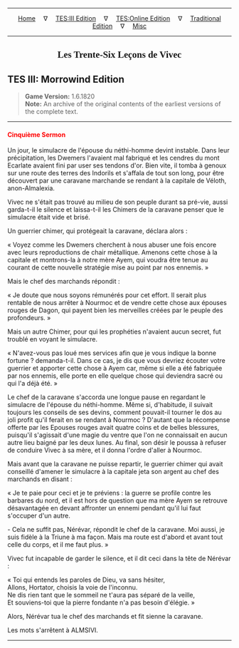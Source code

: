 
---

<!-- Jekyll Page Links -->

<center>
<a href="../../../../index.html">Home</a>
&emsp;&nabla;&emsp;
<a href="../../../index-tes3.html">TES:III Edition</a>
&emsp;&nabla;&emsp;
<a href="../../../index-teso.html">TES:Online Edition</a>
&emsp;&nabla;&emsp;
<a href="../../../index-traditional.html">Traditional Edition</a>
&emsp;&nabla;&emsp;
<a href="../../../index-misc.html">Misc</a>
</center>

<!-- Markdown Body Below: -->

---

<center>
<h2><span style="font-family:Georgia">Les Trente-Six Leçons de Vivec</span></h2>
</center>

## TES III: Morrowind Edition

> __Game Version:__ 1.6.1820\
> __Note:__ An archive of the original contents of the earliest versions of the complete text.

---

#### <span style="color:red">Cinquième Sermon</span>

Un jour, le simulacre de l'épouse du néthi-homme devint instable. Dans leur précipitation, les Dwemers l'avaient mal fabriqué et les cendres du mont Ecarlate avaient fini par user ses tendons d'or. Bien vite, il tomba à genoux sur une route des terres des Indorils et s'affala de tout son long, pour être découvert par une caravane marchande se rendant à la capitale de Véloth, anon-Almalexia.

Vivec ne s'était pas trouvé au milieu de son peuple durant sa pré-vie, aussi garda-t-il le silence et laissa-t-il les Chimers de la caravane penser que le simulacre était vide et brisé.

Un guerrier chimer, qui protégeait la caravane, déclara alors :

« Voyez comme les Dwemers cherchent à nous abuser une fois encore avec leurs reproductions de chair métallique. Amenons cette chose à la capitale et montrons-la à notre mère Ayem, qui voudra être tenue au courant de cette nouvelle stratégie mise au point par nos ennemis. »

Mais le chef des marchands répondit :

« Je doute que nous soyons rémunérés pour cet effort. Il serait plus rentable de nous arrêter à Nourmoc et de vendre cette chose aux épouses rouges de Dagon, qui payent bien les merveilles créées par le peuple des profondeurs. »

Mais un autre Chimer, pour qui les prophéties n'avaient aucun secret, fut troublé en voyant le simulacre.

« N'avez-vous pas loué mes services afin que je vous indique la bonne fortune ? demanda-t-il. Dans ce cas, je dis que vous devriez écouter votre guerrier et apporter cette chose à Ayem car, même si elle a été fabriquée par nos ennemis, elle porte en elle quelque chose qui deviendra sacré ou qui l'a déjà été. »

Le chef de la caravane s'accorda une longue pause en regardant le simulacre de l'épouse du néthi-homme. Même si, d'habitude, il suivait toujours les conseils de ses devins, comment pouvait-il tourner le dos au joli profit qu'il ferait en se rendant à Nourmoc ? D'autant que la récompense offerte par les Epouses rouges avait quatre coins et de belles blessures, puisqu'il s'agissait d'une magie du ventre que l'on ne connaissait en aucun autre lieu baigné par les deux lunes. Au final, son désir le poussa à refuser de conduire Vivec à sa mère, et il donna l'ordre d'aller à Nourmoc.

Mais avant que la caravane ne puisse repartir, le guerrier chimer qui avait conseillé d'amener le simulacre à la capitale jeta son argent au chef des marchands en disant :

« Je te paie pour ceci et je te préviens : la guerre se profile contre les barbares du nord, et il est hors de question que ma mère Ayem se retrouve désavantagée en devant affronter un ennemi pendant qu'il lui faut s'occuper d'un autre.

\- Cela ne suffit pas, Nérévar, répondit le chef de la caravane. Moi aussi, je suis fidèle à la Triune à ma façon. Mais ma route est d'abord et avant tout celle du corps, et il me faut plus. »

Vivec fut incapable de garder le silence, et il dit ceci dans la tête de Nérévar :

« Toi qui entends les paroles de Dieu, va sans hésiter,\
Allons, Hortator, choisis la voie de l'inconnu.\
Ne dis rien tant que le sommeil ne t'aura pas séparé de la veille,\
Et souviens-toi que la pierre fondante n'a pas besoin d'élégie. »

Alors, Nérévar tua le chef des marchands et fit sienne la caravane.

Les mots s'arrêtent à ALMSIVI.

---
